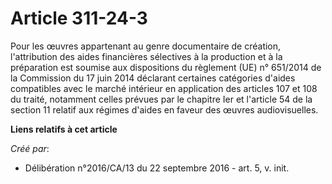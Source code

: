 # Article 311-24-3

Pour les œuvres appartenant au genre documentaire de création,  l'attribution des aides financières sélectives à la
production et à la  préparation est soumise aux dispositions du règlement (UE) n° 651/2014  de la Commission du 17 juin 2014
déclarant certaines catégories d'aides  compatibles avec le marché intérieur en application des articles 107 et  108 du
traité, notamment celles prévues par le chapitre Ier et l'article  54 de la section 11 relatif aux régimes d'aides en faveur
des œuvres  audiovisuelles.

**Liens relatifs à cet article**

_Créé par_:

  - Délibération n°2016/CA/13 du 22 septembre 2016 - art. 5, v. init.
